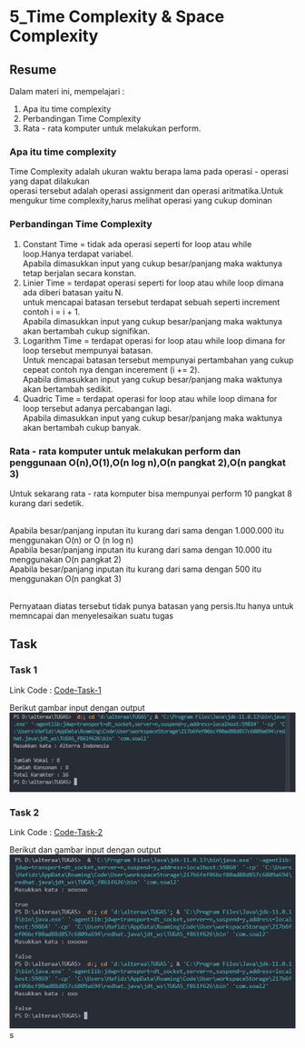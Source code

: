 # 5_Time Complexity & Space Complexity

## Resume

Dalam materi ini, mempelajari :<br />

1. Apa itu time complexity <br />
2. Perbandingan Time Complexity <br />
3. Rata - rata komputer untuk melakukan perform.<br />

### Apa itu time complexity

Time Complexity adalah ukuran waktu berapa lama pada operasi - operasi yang dapat dilakukan<br />
operasi tersebut adalah operasi assignment dan operasi aritmatika.Untuk mengukur time complexity,harus melihat operasi yang cukup dominan

### Perbandingan Time Complexity

1. Constant Time = tidak ada operasi seperti for loop atau while loop.Hanya terdapat variabel.<br />
   Apabila dimasukkan input yang cukup besar/panjang maka waktunya tetap berjalan secara konstan.
2. Linier Time = terdapat operasi seperti for loop atau while loop dimana ada diberi batasan yaitu N.<br />
   untuk mencapai batasan tersebut terdapat sebuah seperti increment contoh i = i + 1.<br />
   Apabila dimasukkan input yang cukup besar/panjang maka waktunya akan bertambah cukup signifikan.
3. Logarithm Time = terdapat operasi for loop atau while loop dimana for loop tersebut mempunyai batasan.<br />
   Untuk mencapai batasan tersebut mempunyai pertambahan yang cukup cepeat contoh nya dengan incerement (i += 2).<br />
   Apabila dimasukkan input yang cukup besar/panjang maka waktunya akan bertambah sedikit.
4. Quadric Time = terdapat operasi for loop atau while loop dimana for loop tersebut adanya percabangan lagi.<br />
   Apabila dimasukkan input yang cukup besar/panjang maka waktunya akan bertambah cukup banyak.

### Rata - rata komputer untuk melakukan perform dan penggunaan O(n),O(1),O(n log n),O(n pangkat 2),O(n pangkat 3)

Untuk sekarang rata - rata komputer bisa mempunyai perform 10 pangkat 8 kurang dari sedetik.<br /><br />

Apabila besar/panjang inputan itu kurang dari sama dengan 1.000.000 itu menggunakan O(n) or O (n log n)<br />
Apabila besar/panjang inputan itu kurang dari sama dengan 10.000 itu menggunakan O(n pangkat 2)<br />
Apabila besar/panjang inputan itu kurang dari sama dengan 500 itu menggunakan O(n pangkat 3)<br /><br />

Pernyataan diatas tersebut tidak punya batasan yang persis.Itu hanya untuk memncapai dan menyelesaikan suatu tugas

## Task

### Task 1

Link Code : [Code-Task-1](https://github.com/hafidzencis/java_muhammad-hafidz-febriansyah/blob/master/4_Basic%20Programming/praktikum/src/com/soal1.java)<br />

Berikut gambar input dengan output <br />
![input-output-no-1](https://github.com/hafidzencis/java_muhammad-hafidz-febriansyah/blob/master/4_Basic%20Programming/screenshot/no1.JPG)

### Task 2

Link Code : [Code-Task-2](https://github.com/hafidzencis/java_muhammad-hafidz-febriansyah/blob/master/4_Basic%20Programming/praktikum/src/com/soal2.java)<br />

Berikut dan gambar input dengan output <br />
![input-output-no-2](https://github.com/hafidzencis/java_muhammad-hafidz-febriansyah/blob/master/4_Basic%20Programming/screenshot/no2.JPG)
s
